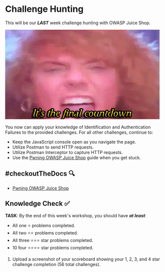# Challenge Hunting

This will be our ***LAST*** week challenge hunting with OWASP Juice Shop.

![Final Countdown Gif](./assets/5.FinalCountdown.gif)

You now can apply your knowledge of Identification and Authentication Failures to the provided challenges. For all other challenges, continue to:
- Keep the JavaScript console open as you navigate the page.
- Utilize Postman to send HTTP requests.
- Utilize Postman Interceptor to capture HTTP requests.
- Use the [Pwning OWASP Juice Shop](https://pwning.owasp-juice.shop/) guide when you get stuck.

## #checkoutTheDocs 🔍
- [Pwning OWASP Juice Shop](https://pwning.owasp-juice.shop/)

## Knowledge Check ✅

**TASK**: By the end of this week's workshop, you should have ***at least***:
- All one ⭐️ problems completed.
- All two ⭐️⭐️ problems completed.
- All three ⭐️⭐️⭐️ star problems completed.
- 10 four ⭐️⭐️⭐️⭐️ star problems completed.

1. Upload a screenshot of your scoreboard showing your 1, 2, 3, and 4 star challenge completion (56 total challenges).